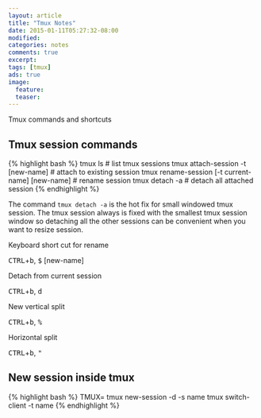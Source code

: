 ```yaml
---
layout: article
title: "Tmux Notes"
date: 2015-01-11T05:27:32-08:00
modified:
categories: notes
comments: true
excerpt:
tags: [tmux]
ads: true
image:
  feature:
  teaser:
---
```


Tmux  commands and shortcuts


## Tmux session commands

{% highlight bash %}
tmux ls # list tmux sessions
tmux attach-session -t [new-name] # attach to existing session
tmux rename-session [-t current-name] [new-name] # rename session
tmux detach -a # detach all attached session
{% endhighlight %}

The command `tmux detach -a` is the hot fix for small windowed tmux session. The tmux session always is fixed with the smallest tmux session window so detaching all the other sessions can be convenient when you want to resize session.

Keyboard short cut for rename

<kbd>CTRL</kbd>+<kbd>b</kbd>, <kbd>$</kbd> [new-name]

Detach from current session

<kbd>CTRL</kbd>+<kbd>b</kbd>, <kbd>d</kbd>

New vertical split

<kbd>CTRL</kbd>+<kbd>b</kbd>, <kbd>%</kbd>

Horizontal split

<kbd>CTRL</kbd>+<kbd>b</kbd>, <kbd>"</kbd>


## New session inside tmux

{% highlight bash %}
TMUX= tmux new-session -d -s name
tmux switch-client -t name
{% endhighlight %}
